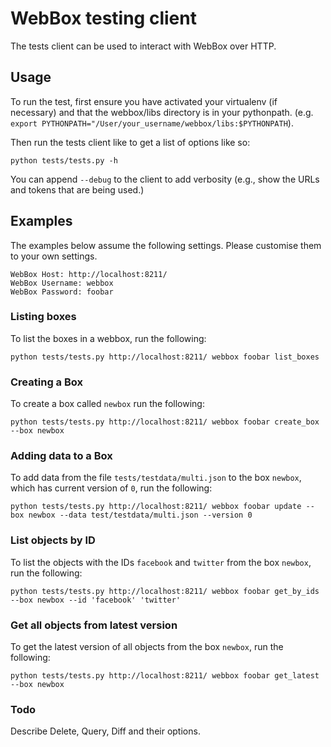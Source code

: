 # WebBox testing client

The tests client can be used to interact with WebBox over HTTP.

## Usage

To run the test, first ensure you have activated your virtualenv (if necessary) and that the webbox/libs directory is in your pythonpath. (e.g. `export PYTHONPATH="/User/your_username/webbox/libs:$PYTHONPATH`).

Then run the tests client like to get a list of options like so:

    python tests/tests.py -h

You can append `--debug` to the client to add verbosity (e.g., show the URLs and tokens that are being used.)

## Examples

The examples below assume the following settings. Please customise them to your own settings.

    WebBox Host: http://localhost:8211/
    WebBox Username: webbox
    WebBox Password: foobar

### Listing boxes

To list the boxes in a webbox, run the following:

    python tests/tests.py http://localhost:8211/ webbox foobar list_boxes

### Creating a Box

To create a box called `newbox` run the following:

    python tests/tests.py http://localhost:8211/ webbox foobar create_box --box newbox

### Adding data to a Box

To add data from the file `tests/testdata/multi.json` to the box `newbox`, which has current version of `0`, run the following:

    python tests/tests.py http://localhost:8211/ webbox foobar update --box newbox --data test/testdata/multi.json --version 0

### List objects by ID

To list the objects with the IDs `facebook` and `twitter` from the box `newbox`, run the following:

    python tests/tests.py http://localhost:8211/ webbox foobar get_by_ids --box newbox --id 'facebook' 'twitter'

### Get all objects from latest version

To get the latest version of all objects from the box `newbox`, run the following:

    python tests/tests.py http://localhost:8211/ webbox foobar get_latest --box newbox


### Todo

Describe Delete, Query, Diff and their options.



